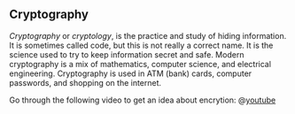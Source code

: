 ## Cryptography

*Cryptography* or *cryptology*, is the practice and study of hiding information. It is sometimes called code, but this is not really a correct name. It is the science used to try to keep information secret and safe. Modern cryptography is a mix of mathematics, computer science, and electrical engineering. Cryptography is used in ATM (bank) cards, computer passwords, and shopping on the internet.

Go through the following video to get an idea about encrytion:
@[youtube](https://www.youtube.com/watch?v=ZghMPWGXexs)